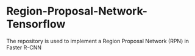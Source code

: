 # Region-Proposal-Network-Tensorflow
The repository is used to implement a Region Proposal Network (RPN) in Faster R-CNN
